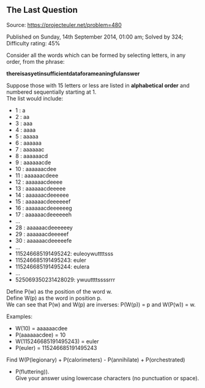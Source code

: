 The Last Question
-----------------

Source: https://projecteuler.net/problem=480

Published on Sunday, 14th September 2014, 01:00 am; Solved by 324;
Difficulty rating: 45%

Consider all the words which can be formed by selecting letters, in any
order, from the phrase:

**thereisasyetinsufficientdataforameaningfulanswer**

Suppose those with 15 letters or less are listed in **alphabetical
order** and numbered sequentially starting at 1.\
 The list would include:

-   1 : a
-   2 : aa
-   3 : aaa
-   4 : aaaa
-   5 : aaaaa
-   6 : aaaaaa
-   7 : aaaaaac
-   8 : aaaaaacd
-   9 : aaaaaacde
-   10 : aaaaaacdee
-   11 : aaaaaacdeee
-   12 : aaaaaacdeeee
-   13 : aaaaaacdeeeee
-   14 : aaaaaacdeeeeee
-   15 : aaaaaacdeeeeeef
-   16 : aaaaaacdeeeeeeg
-   17 : aaaaaacdeeeeeeh
-   ...
-   28 : aaaaaacdeeeeeey
-   29 : aaaaaacdeeeeef
-   30 : aaaaaacdeeeeefe
-   ...
-   115246685191495242: euleoywuttttsss
-   115246685191495243: euler
-   115246685191495244: eulera
-   ...
-   525069350231428029: ywuuttttssssrrr

Define P(w) as the position of the word w.\
 Define W(p) as the word in position p.\
 We can see that P(w) and W(p) are inverses: P(W(p)) = p and W(P(w)) =
w.

Examples:

-   W(10) = aaaaaacdee
-   P(aaaaaacdee) = 10
-   W(115246685191495243) = euler
-   P(euler) = 115246685191495243

Find W(P(legionary) + P(calorimeters) - P(annihilate) + P(orchestrated)
- P(fluttering)).\
 Give your answer using lowercase characters (no punctuation or space).
